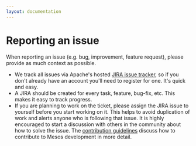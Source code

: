 ```yaml
---
layout: documentation
---
```


# Reporting an issue

When reporting an issue (e.g. bug, improvement, feature request), please provide as much context as possible.

* We track all issues via Apache's hosted [JIRA issue tracker](https://issues.apache.org/jira/browse/MESOS), so if you don't already have an account you'll need to register for one. It's quick and easy.
* A JIRA should be created for every task, feature, bug-fix, etc. This makes it easy to track progress.
* If you are planning to work on the ticket, please assign the JIRA issue to yourself before you start working on it. This helps to avoid duplication of work and alerts anyone who is following that issue. It is highly encouraged to start a discussion with others in the community about how to solve the issue. The [contribution guidelines](submitting-a-patch.md) discuss how to contribute to Mesos development in more detail.